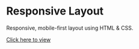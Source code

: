 # Responsive Layout

Responsive, mobile-first layout using HTML & CSS.

  <a href="https://etiennefdayer.github.io/Responsive-Layout-/">Click here to view</a>



